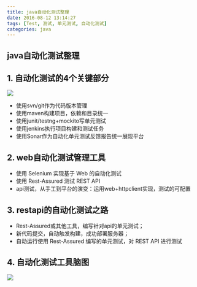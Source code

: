 ```yaml
---
title: java自动化测试整理
date: 2016-08-12 13:14:27
tags: [Test, 测试, 单元测试, 自动化测试]
categories: java
---
```




## java自动化测试整理



## 1. 自动化测试的4个关键部分
![](/images/test-001.png)

- 使用svn/git作为代码版本管理
- 使用maven构建项目，依赖和目录统一
- 使用junit/testng+mockito写单元测试
- 使用jenkins执行项目构建和测试任务
- 使用Sonar作为自动化单元测试反馈报告统一展现平台


## 2. web自动化测试管理工具
- 使用 Selenium 实现基于 Web 的自动化测试
- 使用 Rest-Assured 测试 REST API
- api测试，从手工到平台的演变：运用web+httpclient实现，测试的可配置


## 3. restapi的自动化测试之路
- Rest-Assured或其他工具，编写针对api的单元测试；
- 新代码提交，自动触发构建，成功部署服务器；
- 自动运行使用 Rest-Assured 编写的单元测试，对 REST API 进行测试


## 4. 自动化测试工具脑图
![](/images/test-002.png)